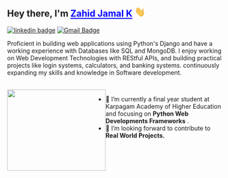 <h2>Hey there, I'm <a style="color: blue !important" href="https://github.com/ZahidJamal-web/">Zahid Jamal K</a> <img  src="https://raw.githubusercontent.com/ABSphreak/ABSphreak/master/gifs/Hi.gif" width="25px"></h2>

[![linkedin badge](https://img.shields.io/badge/zahid-jamal?style=flat&logo=linkedin)](https://www.linkedin.com/in/zahid-jamal)
[![Gmail Badge](https://img.shields.io/badge/zahdjamal4027@gmail.com-1d8c19?style=flat&logo=Gmail&logoColor=red)](mailto:zahdjamal4027@gmail.com)

Proficient in building web applications using Python's Django and have a working experience with Databases like SQL and MongoDB. I enjoy working on Web Development Technologies with REStful APIs, and building practical projects like login systems, calculators, and banking systems. continuously expanding my skills and knowledge in Software development. 

<br>
<img align='left' src="https://media4.giphy.com/media/qgQUggAC3Pfv687qPC/giphy.gif" width="230" height="190">

- 🌱 I’m currently a final year student at Karpagam Academy of Higher Education and focusing on <b>**Python Web Developments Frameworks**</b> .
- 💬 I’m looking forward to contribute to <b>**Real World Projects**.</b>
